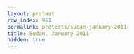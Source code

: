 ```yaml
---
layout: protest
row_index: 961
permalink: protests/sudan-january-2011
title: Sudan, January 2011
hidden: true
---
```


